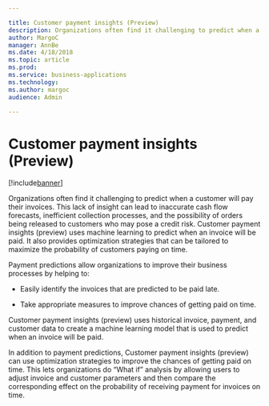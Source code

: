 ```yaml
---

title: Customer payment insights (Preview)
description: Organizations often find it challenging to predict when a customer will pay their invoices.
author: MargoC
manager: AnnBe
ms.date: 4/18/2018
ms.topic: article
ms.prod: 
ms.service: business-applications
ms.technology: 
ms.author: margoc
audience: Admin

---
```

#  Customer payment insights (Preview)




[!include[banner](../../includes/banner.md)]

Organizations often find it challenging to predict when a customer will pay
their invoices. This lack of insight can lead to inaccurate cash flow forecasts,
inefficient collection processes, and the possibility of orders being released
to customers who may pose a credit risk. Customer payment insights (preview)
uses machine learning to predict when an invoice will be paid. It also provides
optimization strategies that can be tailored to maximize the probability of
customers paying on time.

Payment predictions allow organizations to improve their business processes by
helping to:

-   Easily identify the invoices that are predicted to be paid late.

-   Take appropriate measures to improve chances of getting paid on time.

Customer payment insights (preview) uses historical invoice, payment, and
customer data to create a machine learning model that is used to predict when an
invoice will be paid.

In addition to payment predictions, Customer payment insights (preview) can use
optimization strategies to improve the chances of getting paid on time. This
lets organizations do “What if” analysis by allowing users to adjust invoice and
customer parameters and then compare the corresponding effect on the probability
of receiving payment for invoices on time.
